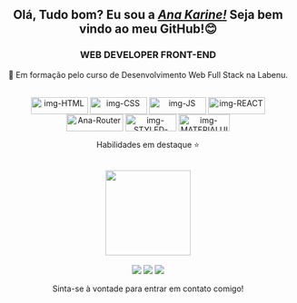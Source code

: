 <h2 align="center">Olá, Tudo bom? Eu sou a <a href="https://www.linkedin.com/in/ana-karine-739b94142/"><i>Ana Karine!</i></a> Seja bem vindo ao meu GitHub!😊</h2>

<h3 align="center" color=\"red\"> WEB DEVELOPER FRONT-END</h3>

<p align="center">🌱 Em formação pelo curso de Desenvolvimento Web Full Stack na Labenu. </p>

</br>
 
 <div align="center">
  <img align="center" alt="img-HTML" height="30" width="100" src="https://img.shields.io/badge/HTML5-E34F26?style=for-the-badge&logo=html5&logoColor=white">
  <img align="center" alt="img-CSS" height="30" width="100" src="https://img.shields.io/badge/CSS3-1572B6?style=for-the-badge&logo=css3&logoColor=white">
  <img align="center" alt="img-JS" height="30" width="100" src="https://img.shields.io/badge/JavaScript-F7DF1E?style=for-the-badge&logo=javascript&logoColor=black">
  <img align="center" alt="img-REACT" height="30" width="100" src="https://img.shields.io/badge/React-20232A?style=for-the-badge&logo=react&logoColor=61DAFB">
  <img align="center" alt=" Ana-Router" height="30" width="100" src="https://img.shields.io/badge/React_Router-CA4245?style=for-the-badge&logo=react-router&logoColor=white">
  <img align="center" alt="img-STYLED-COMPONENTS" height="30" width="90" src="https://img.shields.io/badge/styled--components-DB7093?style=for-the-badge&logo=styled-components&logoColor=white"/>
  <img align="center" alt="img-MATERIALUI" height="30" width="90" src="https://img.shields.io/badge/Material--UI-0081CB?style=for-the-badge&logo=material-ui&logoColor=white">
 <p>Habilidades em destaque ⭐</p>
</div>

</br>

<div style="display: inline_block"align="center">
  <a href="https://github.com/AnaKarine27">
  <img height="150em" align="center" src="https://github-readme-stats.vercel.app/api?username=AnaKarine27&show_icons=true&theme=radical&include_all_commits=true&count_private=true"/>
</div>

</br>

<div align="center" style="display: inline_block">
  <a href="https://www.linkedin.com/in/ana-karine-739b94142/" target="_blank"><img src="https://img.shields.io/badge/-LinkedIn-%230077B5?style=for-the-badge&logo=linkedin&logoColor=white" target="_blank"></a>
  <a href = "mailto:karinesantos364@gmail.com"><img src="https://img.shields.io/badge/Gmail-D14836?style=for-the-badge&logo=gmail&logoColor=white" target="_blank"></a>
  <a href="https://www.instagram.com/akarinee__/" target="_blank"><img src="https://img.shields.io/badge/-Instagram-%23E4405F?style=for-the-badge&logo=instagram&logoColor=white" target="_blank"></a>
 <p>Sinta-se à vontade para entrar em contato comigo!</p>
</div>
  
 ##
